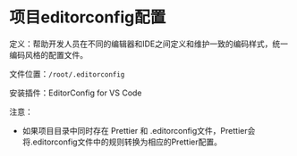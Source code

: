 # 项目editorconfig配置

定义：帮助开发人员在不同的编辑器和IDE之间定义和维护一致的编码样式，统一编码风格的配置文件。

文件位置：`/root/.editorconfig`

安装插件：EditorConfig for VS Code

注意：
- 如果项目目录中同时存在 Prettier 和 .editorconfig文件，Prettier会将.editorconfig文件中的规则转换为相应的Prettier配置。